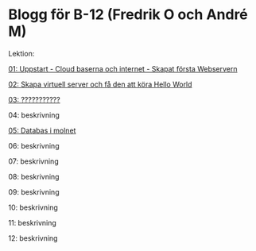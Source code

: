 # Blogg för B-12 (Fredrik O och André M)

Lektion:

[01: Uppstart - Cloud baserna och internet - Skapat första Webservern](01.md)

[02: Skapa virtuell server och få den att köra Hello World](02.md)

[03: ???????????](03.md)

04: beskrivning

[05: Databas i molnet](05.md)

06: beskrivning

07: beskrivning

08: beskrivning

09: beskrivning

10: beskrivning

11: beskrivning

12: beskrivning
